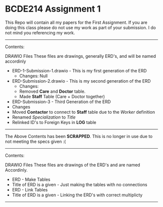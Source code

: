 # BCDE214 Assignment 1

This Repo will contain all my papers for the First Assignment. If you are doing this class please do not use my work as part of your submission. I do not mind you referencing my work.

-------

Contents:

DRAWIO Files
These files are drawings, generally ERD's, and will be named accordinly

* ERD-1-Submission-1.drawio - This is my first generation of the ERD
  * Changes: Null
* ERD-Submission-2.drawio - This is my second generation of the ERD
  * Changes: 
  * Removed **Care** and **Doctor** table.
  * Made **Staff** Table (Care + Doctor together)
* ERD-Submission-3 - Third Generation of the ERD
 * Changes
 * Moved **Contactor** to connect to **Staff** table due to the *Worker* definition
 * Renamed *Specialization* to *Title*
 * Relinked ID's to Foreign Keys in **LOG** table

-------

The Above Contents has been **SCRAPPED**. This is no longer in use due to not meeting the specs given :(

-------

Contents:

DRAWIO Files
These files are drawings of the ERD's and are named Accordinly.

* ERD - Make Tables
 * Title of ERD is a given - Just making the tables with no connections
* ERD - Link Tables
 * Title of ERD is a given - Linking the ERD's with correct multiplicty

-------
